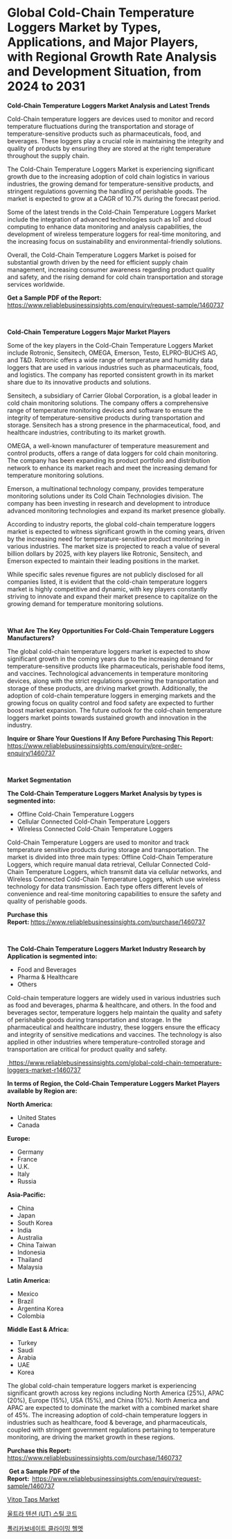 <p><h1>Global Cold-Chain Temperature Loggers Market by Types, Applications, and Major Players, with Regional Growth Rate Analysis and Development Situation, from 2024 to 2031</h1></p><p><strong>Cold-Chain Temperature Loggers Market Analysis and Latest Trends</strong></p>
<p><p>Cold-Chain temperature loggers are devices used to monitor and record temperature fluctuations during the transportation and storage of temperature-sensitive products such as pharmaceuticals, food, and beverages. These loggers play a crucial role in maintaining the integrity and quality of products by ensuring they are stored at the right temperature throughout the supply chain.</p><p>The Cold-Chain Temperature Loggers Market is experiencing significant growth due to the increasing adoption of cold chain logistics in various industries, the growing demand for temperature-sensitive products, and stringent regulations governing the handling of perishable goods. The market is expected to grow at a CAGR of 10.7% during the forecast period.</p><p>Some of the latest trends in the Cold-Chain Temperature Loggers Market include the integration of advanced technologies such as IoT and cloud computing to enhance data monitoring and analysis capabilities, the development of wireless temperature loggers for real-time monitoring, and the increasing focus on sustainability and environmental-friendly solutions.</p><p>Overall, the Cold-Chain Temperature Loggers Market is poised for substantial growth driven by the need for efficient supply chain management, increasing consumer awareness regarding product quality and safety, and the rising demand for cold chain transportation and storage services worldwide.</p></p>
<p><strong>Get a Sample PDF of the Report:&nbsp;</strong> <a href="https://www.reliablebusinessinsights.com/enquiry/request-sample/1460737">https://www.reliablebusinessinsights.com/enquiry/request-sample/1460737</a></p>
<p>&nbsp;</p>
<p><strong>Cold-Chain Temperature Loggers Major Market Players</strong></p>
<p><p>Some of the key players in the Cold-Chain Temperature Loggers Market include Rotronic, Sensitech, OMEGA, Emerson, Testo, ELPRO-BUCHS AG, and T&D. Rotronic offers a wide range of temperature and humidity data loggers that are used in various industries such as pharmaceuticals, food, and logistics. The company has reported consistent growth in its market share due to its innovative products and solutions.</p><p>Sensitech, a subsidiary of Carrier Global Corporation, is a global leader in cold chain monitoring solutions. The company offers a comprehensive range of temperature monitoring devices and software to ensure the integrity of temperature-sensitive products during transportation and storage. Sensitech has a strong presence in the pharmaceutical, food, and healthcare industries, contributing to its market growth.</p><p>OMEGA, a well-known manufacturer of temperature measurement and control products, offers a range of data loggers for cold chain monitoring. The company has been expanding its product portfolio and distribution network to enhance its market reach and meet the increasing demand for temperature monitoring solutions.</p><p>Emerson, a multinational technology company, provides temperature monitoring solutions under its Cold Chain Technologies division. The company has been investing in research and development to introduce advanced monitoring technologies and expand its market presence globally.</p><p>According to industry reports, the global cold-chain temperature loggers market is expected to witness significant growth in the coming years, driven by the increasing need for temperature-sensitive product monitoring in various industries. The market size is projected to reach a value of several billion dollars by 2025, with key players like Rotronic, Sensitech, and Emerson expected to maintain their leading positions in the market.</p><p>While specific sales revenue figures are not publicly disclosed for all companies listed, it is evident that the cold-chain temperature loggers market is highly competitive and dynamic, with key players constantly striving to innovate and expand their market presence to capitalize on the growing demand for temperature monitoring solutions.</p></p>
<p>&nbsp;</p>
<p><strong>What Are The Key Opportunities For Cold-Chain Temperature Loggers Manufacturers?</strong></p>
<p><p>The global cold-chain temperature loggers market is expected to show significant growth in the coming years due to the increasing demand for temperature-sensitive products like pharmaceuticals, perishable food items, and vaccines. Technological advancements in temperature monitoring devices, along with the strict regulations governing the transportation and storage of these products, are driving market growth. Additionally, the adoption of cold-chain temperature loggers in emerging markets and the growing focus on quality control and food safety are expected to further boost market expansion. The future outlook for the cold-chain temperature loggers market points towards sustained growth and innovation in the industry.</p></p>
<p><strong>Inquire or Share Your Questions If Any Before Purchasing This Report:</strong> <a href="https://www.reliablebusinessinsights.com/enquiry/pre-order-enquiry/1460737">https://www.reliablebusinessinsights.com/enquiry/pre-order-enquiry/1460737</a></p>
<p>&nbsp;</p>
<p><strong>Market Segmentation</strong></p>
<p><strong>The Cold-Chain Temperature Loggers Market Analysis by types is segmented into:</strong></p>
<p><ul><li>Offline Cold-Chain Temperature Loggers</li><li>Cellular Connected Cold-Chain Temperature Loggers</li><li>Wireless Connected Cold-Chain Temperature Loggers</li></ul></p>
<p><p>Cold-Chain Temperature Loggers are used to monitor and track temperature sensitive products during storage and transportation. The market is divided into three main types: Offline Cold-Chain Temperature Loggers, which require manual data retrieval, Cellular Connected Cold-Chain Temperature Loggers, which transmit data via cellular networks, and Wireless Connected Cold-Chain Temperature Loggers, which use wireless technology for data transmission. Each type offers different levels of convenience and real-time monitoring capabilities to ensure the safety and quality of perishable goods.</p></p>
<p><strong>Purchase this Report:&nbsp;</strong><a href="https://www.reliablebusinessinsights.com/purchase/1460737">https://www.reliablebusinessinsights.com/purchase/1460737</a></p>
<p>&nbsp;</p>
<p><strong>The Cold-Chain Temperature Loggers Market Industry Research by Application is segmented into:</strong></p>
<p><ul><li>Food and Beverages</li><li>Pharma & Healthcare</li><li>Others</li></ul></p>
<p><p>Cold-chain temperature loggers are widely used in various industries such as food and beverages, pharma & healthcare, and others. In the food and beverages sector, temperature loggers help maintain the quality and safety of perishable goods during transportation and storage. In the pharmaceutical and healthcare industry, these loggers ensure the efficacy and integrity of sensitive medications and vaccines. The technology is also applied in other industries where temperature-controlled storage and transportation are critical for product quality and safety.</p></p>
<p><a href="https://www.reliablebusinessinsights.com/global-cold-chain-temperature-loggers-market-r1460737">&nbsp;https://www.reliablebusinessinsights.com/global-cold-chain-temperature-loggers-market-r1460737</a></p>
<p><strong>In terms of Region, the Cold-Chain Temperature Loggers Market Players available by Region are:</strong></p>
<p>
    <p> <strong> North America: </strong>
        <ul>
            <li>United States</li>
            <li>Canada</li>
        </ul>
        </p> 
    <p> <strong> Europe: </strong>
        <ul>
            <li>Germany</li>
            <li>France</li>
            <li>U.K.</li>
            <li>Italy</li>
            <li>Russia</li>
        </ul>
        </p> 
    <p> <strong> Asia-Pacific: </strong>
        <ul>
            <li>China</li>
            <li>Japan</li>
            <li>South Korea</li>
            <li>India</li>
            <li>Australia</li>
            <li>China Taiwan</li>
            <li>Indonesia</li>
            <li>Thailand</li>
            <li>Malaysia</li>
        </ul>
        </p> 
    <p> <strong> Latin America: </strong>
        <ul>
            <li>Mexico</li>
            <li>Brazil</li>
            <li>Argentina Korea</li>
            <li>Colombia</li>
        </ul>
        </p> 
    <p> <strong> Middle East & Africa: </strong>
        <ul>
            <li>Turkey</li>
            <li>Saudi</li>
            <li>Arabia</li>
            <li>UAE</li>
            <li>Korea</li>
        </ul>
    </p>
    </p>
<p><p>The global cold-chain temperature loggers market is experiencing significant growth across key regions including North America (25%), APAC (20%), Europe (15%), USA (15%), and China (10%). North America and APAC are expected to dominate the market with a combined market share of 45%. The increasing adoption of cold-chain temperature loggers in industries such as healthcare, food & beverage, and pharmaceuticals, coupled with stringent government regulations pertaining to temperature monitoring, are driving the market growth in these regions.</p></p>
<p><strong>Purchase this Report: </strong><a href="https://www.reliablebusinessinsights.com/purchase/1460737">https://www.reliablebusinessinsights.com/purchase/1460737</a></p>
<p>&nbsp;<strong>Get a Sample PDF of the Report:&nbsp;&nbsp;</strong><a href="https://www.reliablebusinessinsights.com/enquiry/request-sample/1460737">https://www.reliablebusinessinsights.com/enquiry/request-sample/1460737</a></p>
<p><strong></strong></p>
<p><p><a href="https://view.publitas.com/reportprime-1/vitop-taps-market-outlook-industry-overview-and-forecast-2024-to-2031/">Vitop Taps Market</a></p><p><a href="https://github.com/Wesleyeilly8796202/Market-Research-Report-List-1/blob/main/615784292411.md">울트라 텐션 (UT) 스틸 코드</a></p><p><a href="https://github.com/asratman/Market-Research-Report-List-1/blob/main/398024392412.md">폴리카보네이트 클라이밍 헬멧</a></p></p>